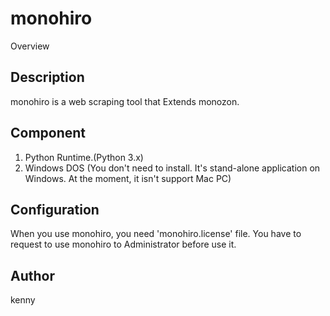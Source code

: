 monohiro
====

Overview

## Description
monohiro is a web scraping tool that Extends monozon. 

## Component
  1. Python Runtime.(Python 3.x)
  2. Windows DOS (You don't need to install. It's stand-alone application on Windows. At the moment, it isn't support Mac PC)

## Configuration
When you use monohiro, you need 'monohiro.license' file.
You have to request to use monohiro to Administrator before use it.

## Author
kenny
